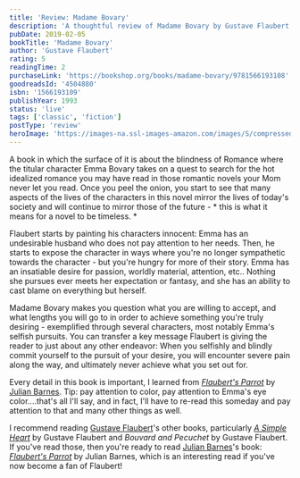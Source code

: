 ```yaml
---
title: 'Review: Madame Bovary'
description: 'A thoughtful review of Madame Bovary by Gustave Flaubert'
pubDate: 2019-02-05
bookTitle: 'Madame Bovary'
author: 'Gustave Flaubert'
rating: 5
readingTime: 2
purchaseLink: 'https://bookshop.org/books/madame-bovary/9781566193108'
goodreadsId: '4504880'
isbn: '1566193109'
publishYear: 1993
status: 'live'
tags: ['classic', 'fiction']
postType: 'review'
heroImage: 'https://images-na.ssl-images-amazon.com/images/S/compressed.photo.goodreads.com/books/1741368185i/2175.jpg'
---
```


A book in which the surface of it is about the blindness of Romance where the titular character Emma Bovary takes on a quest to search for the hot idealized romance you may have read in those romantic novels your Mom never let you read. Once you peel the onion, you start to see that many aspects of the lives of the characters in this novel mirror the lives of today's society and will continue to mirror those of the future - * this is what it means for a novel to be timeless. *

Flaubert starts by painting his characters innocent: Emma has an undesirable husband who does not pay attention to her needs. Then, he starts to expose the character in ways where you're no longer sympathetic towards the character -  but you're hungry for more of their story. Emma has an insatiable desire for passion, worldly material, attention, etc.. Nothing she pursues ever meets her expectation or fantasy, and she has an ability to cast blame on everything but herself.

Madame Bovary makes you question what you are willing to accept, and what lengths you will go to in order to achieve something you're truly desiring - exemplified through several characters, most notably Emma's selfish pursuits. You can transfer a key message Flaubert is giving the reader to just about any other endeavor: When you selfishly and blindly commit yourself to the pursuit of your desire, you will encounter severe pain along the way, and ultimately never achieve what you set out for.

Every detail in this book is important, I learned from [*Flaubert's Parrot*](/blog/2019/02/09/flauberts-parrot/) by [Julian Barnes](/authors/julian-barnes/). Tip: pay attention to color, pay attention to Emma's eye color....that's all I'll say, and in fact, I'll have to re-read this someday and pay attention to that and many other things as well.

I recommend reading [Gustave Flaubert](/authors/gustave-flaubert/)'s other books, particularly [*A Simple Heart*](/blog/2019/02/06/a-simple-heart/) by Gustave Flaubert and *Bouvard and Pecuchet* by Gustave Flaubert. If you've read those, then you're ready to read [Julian Barnes](/authors/julian-barnes/)'s book: [*Flaubert's Parrot*](/blog/2019/02/09/flauberts-parrot/) by Julian Barnes, which is an interesting read if you've now become a fan of Flaubert!